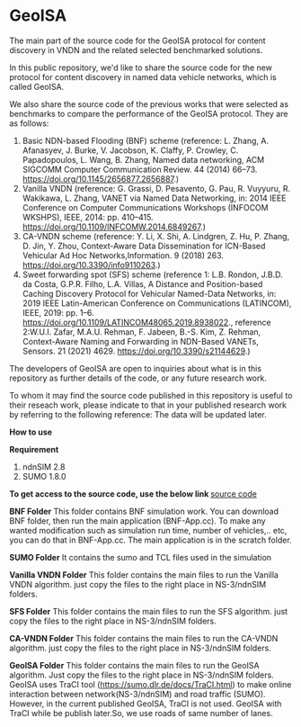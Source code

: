 # GeoISA
The main part of the source code for the GeoISA protocol for content discovery in VNDN and the related selected benchmarked solutions.

In this public repository, we'd like to share the source code for the new protocol for content discovery in named data vehicle networks, which is called GeoISA.

We also share the source code of the previous works that were selected as benchmarks to compare the performance of the GeoISA protocol. They are  as follows:

1. Basic NDN-based Flooding (BNF) scheme 
  (reference: L. Zhang, A. Afanasyev, J. Burke, V. Jacobson, K. Claffy, P. Crowley, C. Papadopoulos, L. Wang, B. Zhang, Named data networking, ACM SIGCOMM    Computer Communication Review. 44 (2014) 66–73. https://doi.org/10.1145/2656877.2656887.)
2. Vanilla VNDN 
  (reference: G. Grassi, D. Pesavento, G. Pau, R. Vuyyuru, R. Wakikawa, L. Zhang, VANET via Named Data Networking, in: 2014 IEEE Conference on Computer        Communications Workshops (INFOCOM WKSHPS), IEEE, 2014: pp. 410–415. https://doi.org/10.1109/INFCOMW.2014.6849267.)
3. CA-VNDN scheme 
  (reference: Y. Li, X. Shi, A. Lindgren, Z. Hu, P. Zhang, D. Jin, Y. Zhou, Context-Aware Data Dissemination for ICN-Based Vehicular Ad Hoc                    Networks,Information. 9 (2018) 263. https://doi.org/10.3390/info9110263.)
4. Sweet forwarding spot (SFS) scheme 
  (reference 1: 
   L.B. Rondon, J.B.D. da Costa, G.P.R. Filho, L.A. Villas, A Distance and Position-based Caching Discovery Protocol for Vehicular Named-Data Networks, in:    2019 IEEE Latin-American Conference on Communications (LATINCOM), IEEE, 2019: pp. 1–6. https://doi.org/10.1109/LATINCOM48065.2019.8938022.,
   reference 2:W.U.I. Zafar, M.A.U. Rehman, F. Jabeen, B.-S. Kim, Z. Rehman, Context-Aware Naming and  Forwarding in NDN-Based VANETs, Sensors. 21 (2021)      4629. https://doi.org/10.3390/s21144629.)
   
The developers of GeoISA are open to inquiries about what is in this repository as further details of the code, or any future research work.

To whom it may find the source code published in this repository is useful to their reseach work, please indicate to that in your published research work by referring to the following reference:
The data will be updated later.


<b>How to use</b>

<b>Requirement</b>
1. ndnSIM 2.8
2. SUMO 1.8.0

<b> To get access to the source code, use the below link </b>
<a href="https://drive.google.com/drive/folders/1dr6qWBoaU3-99eqwSErud6pmVP06UPze?usp=sharing">source code</a>

<b>BNF Folder</b> 
This folder contains BNF simulation work.
You can download BNF folder, then run the main application (BNF-App.cc). To make any wanted modification such as simulation run time, number of vehicles,.. etc, you can do that in BNF-App.cc.
The main application is in the scratch folder.

<b>SUMO Folder</b> 
It contains the sumo and TCL files used in the simulation

<b>Vanilla VNDN Folder</b> 
This folder contains the main files to run the Vanilla VNDN algorithm. just copy the files to the right place in NS-3/ndnSIM folders.

<b>SFS Folder</b> 
This folder contains the main files to run the SFS algorithm. just copy the files to the right place in NS-3/ndnSIM folders.

<b>CA-VNDN Folder</b> This folder contains the main files to run the CA-VNDN algorithm. just copy the files to the right place in NS-3/ndnSIM folders.

<b>GeoISA Folder</b> 
This folder contains the main files to run the GeoISA algorithm. Just copy the files to the right place in NS-3/ndnSIM folders.
GeoISA uses TraCI tool (https://sumo.dlr.de/docs/TraCI.html) to make online interaction between network(NS-3/ndnSIM) and road traffic (SUMO). However, in the current published GeoISA, TraCI is not used. GeoISA with TraCI while be publish later.So, we use roads of same number of lanes.
